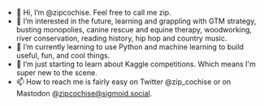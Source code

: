 - 👋 Hi, I’m @zipcochise. Feel free to call me zip. 
- 👀 I’m interested in the future, learning and grappling with GTM strategy, busting monopolies, canine rescue and equine therapy, woodworking, river conservation, reading history, hip hop and country music.
- 🌱 I’m currently learning to use Python and machine learning to build useful, fun, and cool things.
- 💞️ I’m just starting to learn about Kaggle competitions. Which means I'm super new to the scene.
- 📫 How to reach me is fairly easy on Twitter @zip_cochise or on Mastodon @zipcochise@sigmoid.social.

<!---
zipcochise/zipcochise is a ✨ special ✨ repository because its `README.md` (this file) appears on your GitHub profile.
You can click the Preview link to take a look at your changes.
--->
